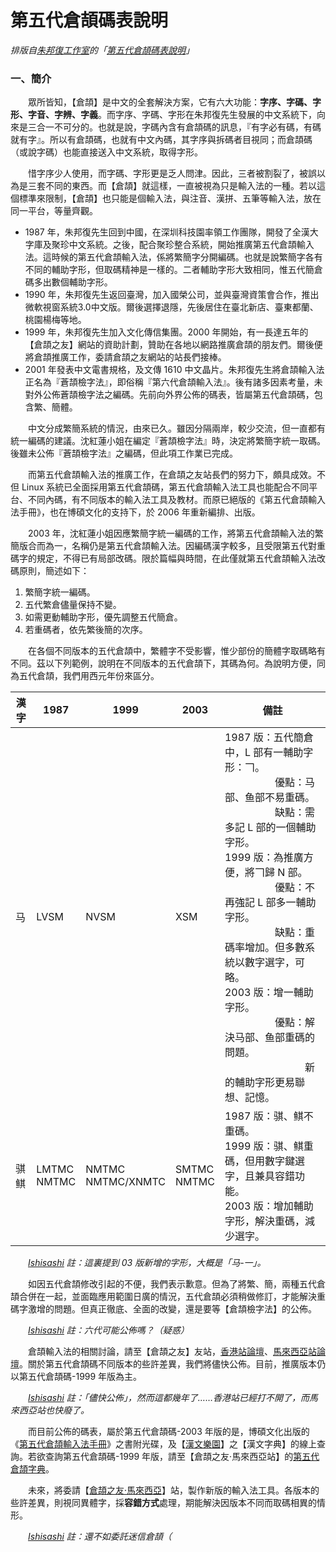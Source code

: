 # 第五代倉頡碼表說明

_排版自[朱邦復工作室](http://www.cbflabs.com/)的「[第五代倉頡碼表說明](http://www.cbflabs.com/?id=136)」_

### 一、簡介
　　眾所皆知，【倉頡】是中文的全套解決方案，它有六大功能：**字序、字碼、字形、字音、字辨、字義**。而字序、字碼、字形在朱邦復先生發展的中文系統下，向來是三合一不可分的。也就是說，字碼內含有倉頡碼的訊息，『有字必有碼，有碼就有字』。所以有倉頡碼，也就有中文內碼，其字序與拆碼者目視同；而倉頡碼（或說字碼）也能直接送入中文系統，取得字形。

　　惜字序少人使用，而字碼、字形更是乏人問津。因此，三者被割裂了，被誤以為是三套不同的東西。而【倉頡】就這樣，一直被視為只是輸入法的一種。若以這個標準來限制，【倉頡】也只能是個輸入法，與注音、漢拼、五筆等輸入法，放在同一平台，等量齊觀。

- 1987 年，朱邦復先生回到中國，在深圳科技園率領工作團隊，開發了全漢大字庫及聚珍中文系統。之後，配合聚珍整合系統，開始推廣第五代倉頡輸入法。這時候的第五代倉頡輸入法，係將繁簡字分開編碼。也就是說繁簡字各有不同的輔助字形，但取碼精神是一樣的。二者輔助字形大致相同，惟五代簡倉碼多出數個輔助字形。
- 1990 年，朱邦復先生返回臺灣，加入國榮公司，並與臺灣資策會合作，推出微軟視窗系統3.0中文版。爾後選擇退隱，先後居住在臺北新店、臺東都蘭、桃園楊梅等地。
- 1999 年，朱邦復先生加入文化傳信集團。2000 年開始，有一長達五年的【倉頡之友】網站的資助計劃，贊助在各地以網路推廣倉頡的朋友們。爾後便將倉頡推廣工作，委請倉頡之友網站的站長們接棒。
- 2001 年發表中文電書規格，及文傳 1610 中文晶片。朱邦復先生將倉頡輸入法正名為『蒼頡檢字法』，即俗稱『第六代倉頡輸入法』。後有諸多因素考量，未對外公佈蒼頡檢字法之編碼。先前向外界公佈的碼表，皆屬第五代倉頡碼，包含繁、簡體。

　　中文分成繁簡系統的情況，由來已久。雖因分隔兩岸，較少交流，但一直都有統一編碼的建議。沈紅蓮小姐在編定『蒼頡檢字法』時，決定將繁簡字統一取碼。後雖未公佈『蒼頡檢字法』之編碼，但此項工作業已完成。

　　而第五代倉頡輸入法的推廣工作，在倉頡之友站長們的努力下，頗具成效。不但 Linux 系統已全面採用第五代倉頡碼，第五代倉頡輸入法工具也能配合不同平台、不同內碼，有不同版本的輸入法工具及教材。而原已絕版的《第五代倉頡輸入法手冊》，也在博碩文化的支持下，於 2006 年重新編排、出版。

　　2003 年，沈紅蓮小姐因應繁簡字統一編碼的工作，將第五代倉頡輸入法的繁簡版合而為一，名稱仍是第五代倉頡輸入法。因編碼漢字較多，且受限第五代對重碼字的規定，不得已有局部改碼。限於篇幅與時間，在此僅就第五代倉頡輸入法改碼原則，簡述如下：

1. 繁簡字統一編碼。
2. 五代繁倉儘量保持不變。
3. 如需更動輔助字形，優先調整五代簡倉。
4. 若重碼者，依先繁後簡的次序。

　　在各個不同版本的五代倉頡中，繁體字不受影響，惟少部份的簡體字取碼略有不同。茲以下列範例，說明在不同版本的五代倉頡下，其碼為何。為說明方便，同為五代倉頡，我們用西元年份來區分。

|漢字|1987|1999|2003|備註|
|-|-|-|-|-|
|马|LVSM|NVSM|XSM|1987 版：五代簡倉中，L 部有一輔助字形：𠃍。<br>　　　　　優點：马部、鱼部不易重碼。<br>　　　　　缺點：需多記 L 部的一個輔助字形。<br>1999 版：為推廣方便，將𠃍歸 N 部。<br>　　　　　優點：不再強記 L 部多一輔助字形。<br>　　　　　缺點：重碼率增加。但多數系統以數字選字，可略。<br>2003 版：增一輔助字形。<br>　　　　　優點：解決马部、鱼部重碼的問題。<br>　　　　　　　　新的輔助字形更易聯想、記憶。|
|骐<br>鲯|LMTMC<br>NMTMC|NMTMC<br>NMTMC/XNMTC|SMTMC<br>NMTMC|1987 版：骐、鲯不重碼。<br>1999 版：骐、鲯重碼，但用數字鍵選字，且兼具容錯功能。<br>2003 版：增加輔助字形，解決重碼，減少選字。|

　　_[Ishisashi](https://github.com/mrhso) 註：這裏提到 03 版新增的字形，大概是「马-一」。_

　　如因五代倉頡修改引起的不便，我們表示歉意。但為了將繁、簡，兩種五代倉頡合併在一起，並面臨應用範圍日廣的情況，五代倉頡必須稍做修訂，才能解決重碼字激增的問題。但真正徹底、全面的改變，還是要等【倉頡檢字法】的公佈。

　　_[Ishisashi](https://github.com/mrhso) 註：六代可能公佈嗎？（疑惑）_

　　倉頡輸入法的相關討論，請至【倉頡之友】友站，[香港站論壇](http://itined2.ied.edu.hk:8080/%7Ecjlogin/phpbb/)、[馬來西亞站論壇](http://www.chinesecj.com/forum/index.php)。關於第五代倉頡碼不同版本的些許差異，我們將儘快公佈。目前，推廣版本仍以第五代倉頡碼-1999 年版為主。

　　_[Ishisashi](https://github.com/mrhso) 註：「儘快公佈」，然而這都幾年了……香港站已經打不開了，而馬來西亞站也快廢了。_

　　而目前公佈的碼表，屬於第五代倉頡碼-2003 年版的是，博碩文化出版的《[第五代倉頡輸入法手冊](http://www.drmaster.com.tw/info.asp?NO=BC20063)》之書附光碟，及【[漢文樂園](http://www.hanculture.com)】之【漢文字典】的線上查詢。若欲查詢第五代倉頡碼-1999 年版，請至【倉頡之友·馬來西亞站】的[第五代倉頡字典](http://www.chinesecj.com/cj5dict/)。

　　未來，將委請【[倉頡之友·馬來西亞](http://www.chinesecj.com)】站，製作新版的輸入法工具。各版本的些許差異，則視同異體字，採**容錯方式**處理，期能解決因版本不同而取碼相異的情形。

　　_[Ishisashi](https://github.com/mrhso) 註：還不如委託迷信倉頡（_
